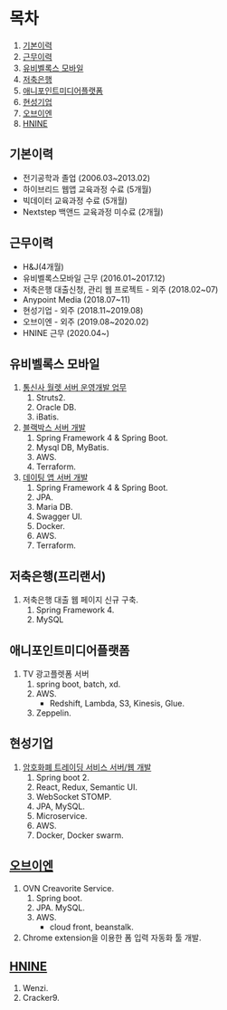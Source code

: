 # 목차
1. [기본이력](#기본이력)  
2. [근무이력](#근무이력)  
3. [유비벨록스 모바일](#유비벨록스-모바일)  
4. [저축은행](#저축은행)  
5. [애니포인트미디어플랫폼](#애니포인트미디어플랫폼)  
6. [현성기업](#현성기업)  
7. [오브이엔](#오브이엔)  
8. [HNINE](#HNINE)  


## 기본이력  
- 전기공학과 졸업 (2006.03~2013.02)  
- 하이브리드 웹앱 교육과정 수료 (5개월)  
- 빅데이터 교육과정 수료 (5개월)  
- Nextstep 백앤드 교육과정 미수료 (2개월)  

## 근무이력  
- H&J(4개월)  
- 유비벨록스모바일 근무 (2016.01~2017.12)
- 저축은행 대출신청, 관리 웹 프로젝트 - 외주 (2018.02~07)
- Anypoint Media (2018.07~11)
- 현성기업 - 외주 (2018.11~2019.08)
- 오브이엔 - 외주 (2019.08~2020.02)
- HNINE 근무 (2020.04~)

## 유비벨록스 모바일
1. [통신사 월렛 서버 운영개발 업무](projects/201601_통신사_월렛_서비스_서버.md)
    1. Struts2. 
    2. Oracle DB. 
    3. iBatis. 
2. [블랙박스 서버 개발](projects/201703_201706_블랙박스_서버.md)
    1. Spring Framework 4 & Spring Boot. 
    2. Mysql DB, MyBatis. 
    3. AWS. 
    4. Terraform. 
3. [데이팅 앱 서버 개발](projects/201703_RomanticCampus.md)
    1. Spring Framework 4 & Spring Boot. 
    2. JPA. 
    3. Maria DB. 
    4. Swagger UI. 
    5. Docker.  
    6. AWS.  
    7. Terraform. 

## 저축은행(프리랜서)
1. 저축은행 대출 웹 페이지 신규 구축. 
    1. Spring Framework 4. 
    2. MySQL 

## 애니포인트미디어플랫폼
1. TV 광고플렛폼 서버 
    1. spring boot, batch, xd. 
    2. AWS. 
        - Redshift, Lambda, S3, Kinesis, Glue. 
    3. Zeppelin. 

## 현성기업
1. [암호화폐 트레이딩 서비스 서버/웹 개발](projects/201808_Trading.md)
    1. Spring boot 2. 
    2. React, Redux, Semantic UI. 
    3. WebSocket STOMP. 
    4. JPA, MySQL. 
    5. Microservice. 
    6. AWS. 
    7. Docker, Docker swarm. 

## [오브이엔](projects/OVN.md)
1. OVN Creavorite Service. 
    1. Spring boot. 
    2. JPA. MySQL. 
    3. AWS. 
        - cloud front, beanstalk. 
2. Chrome extension을 이용한 폼 입력 자동화 툴 개발.  

## [HNINE](projects/HNINE.md)
1. Wenzi. 
2. Cracker9. 
